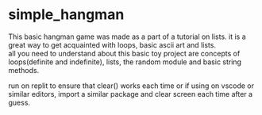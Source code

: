# simple_hangman
This basic hangman game was made as a part of a tutorial on lists. it is a great way to get acquainted with loops, basic ascii art and lists.  
all you need  to understand about this basic toy project are concepts of loops(definite and indefinite), lists, the random module and basic string methods.

run on replit to ensure that clear() works each time or if using on vscode or similar editors, import a similar package and clear screen each time after a guess.
